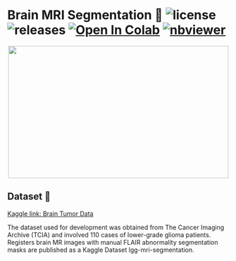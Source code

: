 # Brain MRI Segmentation 🧠 ![license](https://img.shields.io/github/license/Pegah-Ardehkhani/Brain-MRI-Segmentation.svg) ![releases](https://img.shields.io/github/release/Pegah-Ardehkhani/Brain-MRI-Segmentation.svg) <a href="https://colab.research.google.com/github/Pegah-Ardehkhani/Brain-MRI-Segmentation/blob/main/Brain%20MRI%20Segmentation.ipynb" target="_parent\"><img src="https://colab.research.google.com/assets/colab-badge.svg" alt="Open In Colab"/></a> [![nbviewer](https://img.shields.io/badge/render-nbviewer-orange.svg)](http://nbviewer.org/github/Pegah-Ardehkhani/Brain-MRI-Segmentation/blob/main/Brain%20MRI%20Segmentation.ipynb)

<p align="center">
  <img width="500" height="300" src="https://mateuszbuda.github.io/images/brainseg/CS_6668.gif">
</p>

## Dataset 📔

[Kaggle link: Brain Tumor Data](https://www.kaggle.com/mateuszbuda/lgg-mri-segmentation)

The dataset used for development was obtained from The Cancer Imaging Archive (TCIA) and involved 110 cases of lower-grade glioma patients. Registers brain MR images with manual FLAIR abnormality segmentation masks are published as a Kaggle Dataset lgg-mri-segmentation.
